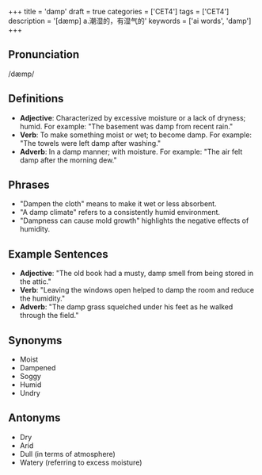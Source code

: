 +++
title = 'damp'
draft = true
categories = ['CET4']
tags = ['CET4']
description = '[dæmp] a.潮湿的，有湿气的'
keywords = ['ai words', 'damp']
+++

## Pronunciation
/dæmp/

## Definitions
- **Adjective**: Characterized by excessive moisture or a lack of dryness; humid. For example: "The basement was damp from recent rain."
- **Verb**: To make something moist or wet; to become damp. For example: "The towels were left damp after washing."
- **Adverb**: In a damp manner; with moisture. For example: "The air felt damp after the morning dew."

## Phrases
- "Dampen the cloth" means to make it wet or less absorbent.
- "A damp climate" refers to a consistently humid environment.
- "Dampness can cause mold growth" highlights the negative effects of humidity.

## Example Sentences
- **Adjective**: "The old book had a musty, damp smell from being stored in the attic."
- **Verb**: "Leaving the windows open helped to damp the room and reduce the humidity."
- **Adverb**: "The damp grass squelched under his feet as he walked through the field."

## Synonyms
- Moist
- Dampened
- Soggy
- Humid
- Undry

## Antonyms
- Dry
- Arid
- Dull (in terms of atmosphere)
- Watery (referring to excess moisture)
